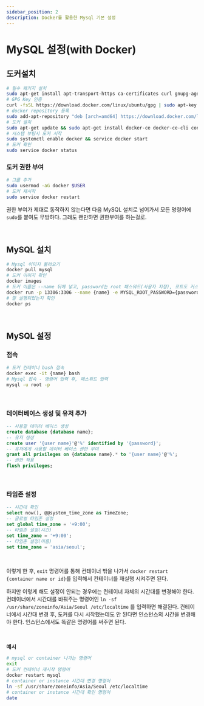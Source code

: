 ```yaml
---
sidebar_position: 2
description: Docker를 활용한 Mysql 기본 설정
---
```


# MySQL 설정(with Docker)

## 도커설치

```bash
# 필수 패키지 설치
sudo apt-get install apt-transport-https ca-certificates curl gnupg-agent software-properties-common
# GPG Key 인증
curl -fsSL https://download.docker.com/linux/ubuntu/gpg | sudo apt-key add -
# docker repository 등록
sudo add-apt-repository "deb [arch=amd64] https://download.docker.com/linux/ubuntu $(lsb_release -cs) stable"
# 도커 설치
sudo apt-get update && sudo apt-get install docker-ce docker-ce-cli containerd.io
# 시스템 부팅시 도커 시작
sudo systemctl enable docker && service docker start
# 도커 확인
sudo service docker status
```

### 도커 권한 부여

``` bash
# 그룹 추가
sudo usermod -aG docker $USER 
# 도커 재시작
sudo service docker restart
```

권한 부여가 제대로 동작하지 않는다면 다음 MySQL 설치로 넘어가서 모든 명령어에 `sudo`를 붙여도 무방하다. 그래도 왠만하면 권한부여를 하는걸로.

<br />

## MySQL 설치

```bash
# Mysql 이미지 불러오기
docker pull mysql
# 도커 이미지 확인
docker images
# 도커 이름은 --name 뒤에 넣고, password는 root 패스워드(사용자 지정), 포트도 커스텀 가능
docker run -p 13306:3306 --name {name} -e MYSQL_ROOT_PASSWORD={password} -d mysql
# 잘 실행되었는지 확인
docker ps
```

<br />

## MySQL 설정

### 접속

```bash
# 도커 컨테이너 bash 접속
docker exec -it {name} bash
# Mysql 접속 - 명령어 입력 후, 패스워드 입력
mysql -u root -p
```

<br />

### 데이터베이스 생성 및 유저 추가

```sql
-- 사용할 데이터 베이스 생성
create database {database name};
-- 유저 생성
create user '{user name}'@'%' identified by '{password}';
-- 유저에게 사용할 데이터 베이스 권한 부여
grant all privileges on {database name}.* to '{user name}'@'%';
-- 권한 적용
flush privileges;
```

<br />

### 타임존 설정

```sql
-- 시간대 확인
select now(), @@system_time_zone as TimeZone;
-- 글로벌 타임존 설정
set global time_zone = '+9:00';
-- 타임존 설정(시간)
set time_zone = '+9:00';
-- 타임존 설정(이름)
set time_zone = 'asia/seoul';
```

<br />

이렇게 한 후, `exit` 명령어를 통해 컨테이너 밖을 나가서 `docker restart {container name or id}`를 입력해서 컨테이너를 재실행 시켜주면 된다.

하지만 이렇게 해도 설정이 안되는 경우에는 컨테이너 자체의 시간대를 변경해야 한다. 컨테이너에서 시간대를 바꿔주는 명령어인 `ln -sf /usr/share/zoneinfo/Asia/Seoul /etc/localtime` 를 입력하면 해결된다. 컨테이너에서 시간대 변경 후, 도커를 다시 시작했는데도 안 된다면 인스턴스의 시간을 변경해야 한다. 인스턴스에서도 똑같은 명령어를 써주면 된다.

<br />

**예시**
```bash
# mysql or container 나가는 명령어
exit
# 도커 컨테이너 재시작 명령어
docker restart mysql
# container or instance 시간대 변경 명령어
ln -sf /usr/share/zoneinfo/Asia/Seoul /etc/localtime
# container or instance 시간대 확인 명령어
date
```

<br />
